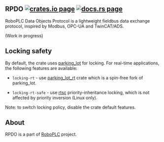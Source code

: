 <h2>
  RPDO
  <a href="https://crates.io/crates/rpdo"><img alt="crates.io page" src="https://img.shields.io/crates/v/rpdo.svg"></img></a>
  <a href="https://docs.rs/rpdo"><img alt="docs.rs page" src="https://docs.rs/rpdo/badge.svg"></img></a>
</h2>


RoboPLC Data Objects Protocol is a lightweight fieldbus data exchange protocol,
inspired by Modbus, OPC-UA and TwinCAT/ADS.

(Work in progress)

## Locking safety

By default, the crate uses [parking_lot](https://crates.io/crates/parking_lot)
for locking. For real-time applications, the following features are available:

* `locking-rt` - use [parking_lot_rt](https://crates.io/crates/parking_lot_rt)
  crate which is a spin-free fork of parking_lot.

* `locking-rt-safe` - use [rtsc](https://crates.io/crates/rtsc)
  priority-inheritance locking, which is not affected by priority inversion
  (Linux only).

Note: to switch locking policy, disable the crate default features.

## About

RPDO is a part of [RoboPLC](https://www.roboplc.com/) project.

